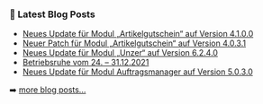 ### 📕 Latest Blog Posts

<!-- BLOG-POST-LIST:START -->
- [Neues Update für Modul „Artikelgutschein“ auf Version 4.1.0.0](https://blog.d3data.de/module-news/artikelgutschein/neues-update-fuer-modul-artikelgutschein-auf-version-4-1-0-0/)
- [Neuer Patch für Modul „Artikelgutschein“ auf Version 4.0.3.1](https://blog.d3data.de/module-news/artikelgutschein/neuer-patch-fuer-modul-artikelgutschein-auf-version-4-0-3-1/)
- [Neues Update für Modul „Unzer“ auf Version 6.2.4.0](https://blog.d3data.de/module-news/unzer/neues-update-fuer-modul-unzer-auf-version-6-2-4-0/)
- [Betriebsruhe vom 24. – 31.12.2021](https://blog.d3data.de/d3-news/betriebsruhe-vom-24-31-12-2021/)
- [Neues Update für Modul Auftragsmanager auf Version 5.0.3.0](https://blog.d3data.de/module-news/auftragsmanager/neues-update-fuer-modul-auftragsmanager-auf-version-5-0-3-0/)
<!-- BLOG-POST-LIST:END -->

➡️ [more blog posts...](https://blog.d3data.de)

[website]: https://d3data.de